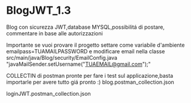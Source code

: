 # BlogJWT_1.3
Blog con sicurezza JWT,database MYSQL,possibilitá di postare, commentare in base alle autorizzazioni

Importante se vuoi provare il progetto settare come variabile d'ambiente  emailpass=TUAMAILPASSWORD e modificare email nella classe 
src/main/java/Blog/security/EmailConfig.java "javaMailSender.setUsername("TUAEMAIL@gmail.com");" 

COLLECTIN di postman pronte per fare i test sul applicazione,basta importarle per avere tutto giá pronto :)
blog.postman_collection.json

loginJWT.postman_collection.json

